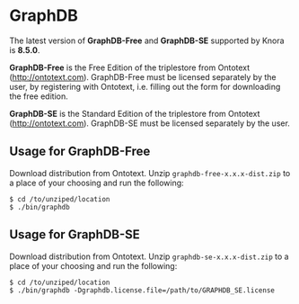 # GraphDB

The latest version of **GraphDB-Free** and **GraphDB-SE** supported by Knora is **8.5.0**.

**GraphDB-Free** is the Free Edition of the triplestore from Ontotext (http://ontotext.com). GraphDB-Free must be licensed
separately by the user, by registering with Ontotext, i.e. filling out the form for downloading the free edition.

**GraphDB-SE** is the Standard Edition of the triplestore from Ontotext (http://ontotext.com). GraphDB-SE must be licensed separately by the user.


## Usage for GraphDB-Free

Download distribution from Ontotext. Unzip ``graphdb-free-x.x.x-dist.zip`` to a place of your choosing and run the following:

```
$ cd /to/unziped/location
$ ./bin/graphdb
```

## Usage for GraphDB-SE

Download distribution from Ontotext. Unzip ``graphdb-se-x.x.x-dist.zip`` to a place of your choosing and run the following:

```
$ cd /to/unziped/location
$ ./bin/graphdb -Dgraphdb.license.file=/path/to/GRAPHDB_SE.license
